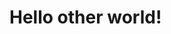 ﻿<!--
<Order>1</Order>
<title> </title>
<summary>A cool guide that helps you with a lot of shiite </summary>
<author>Mathieu St-Louis</author>
-->


# Hello other world!